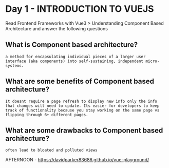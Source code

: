 # Day 1 - INTRODUCTION TO VUEJS

Read Frontend Frameworks with Vue3 > Understanding Component Based Architecture and answer the following questions

## What is Component based architecture?

```
a method for encapsulating individual pieces of a larger user interface (aka components) into self-sustaining, independent micro-systems.
```

## What are some benefits of Component based architecture?

```
It doesnt require a page refresh to display new info only the info that changes will need to update. Its easier for developers to keep track of functionality because you stay working on the same page vs flipping through 6+ different pages.

```

## What are some drawbacks to Component based architecture?

```
often lead to bloated and polluted views
```

AFTERNOON - https://davidparker83686.github.io/vue-playground/
